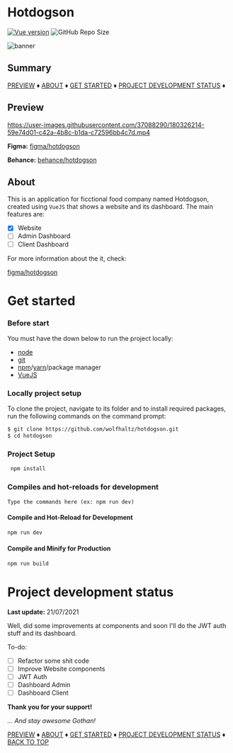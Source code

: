 # Hotdogson

[![Vue version](https://img.shields.io/badge/Vue-3.2.33-green.svg)](https://vuejs.org)
![GitHub Repo Size](https://img.shields.io/github/repo-size/wolfhaltz/hotdogson)

<img src="cool-banner-here-ma-frem.png" alt="banner" />

## Summary

[PREVIEW](#Preview) &diams; [ABOUT](#About) &diams; [GET STARTED](#Get-started) &diams; [PROJECT DEVELOPMENT STATUS](#Project-development-status) &diams;
## Preview

https://user-images.githubusercontent.com/37088290/180326214-59e74d01-c42a-4b8c-b1da-c72596bb4c7d.mp4


__Figma:__
<a href="https://www.figma.com/file/2RhE3NUqZwsZVx7r3xJrOq/HotDogson?node-id=0%3A1">figma/hotdogson</a>

__Behance:__
<a href="https://www.behance.net/gallery/148699563/Website-Hotdogson">behance/hotdogson</a>


## About

This is an application for ficctional food company named Hotdogson, created using `VueJS` that shows a website and its dashboard.
The main features are:

- [x] Website
- [ ] Admin Dashboard
- [ ] Client Dashboard

For more information about the it, check:

<a href="https://www.figma.com/file/2RhE3NUqZwsZVx7r3xJrOq/HotDogson?node-id=0%3A1">figma/hotdogson</a>

# Get started

### Before start
  
You must have the down below to run the project locally:

- <a href="https://nodejs.org/en/">node</a>
- <a href="https://git-scm.com">git</a>
- <a href="https://www.npmjs.com">npm</a>/<a href="https://yarnpkg.com">yarn</a>/package manager
- <a href="https://vuejs.org">VueJS</a>

### Locally project setup

To clone the project, navigate to its folder and to install required packages, run the following commands on the command prompt:

```sh
$ git clone https://github.com/wolfhaltz/hotdogson.git
$ cd hotdogson
```
  
### Project Setup

```sh
 npm install
```

### Compiles and hot-reloads for development
```
Type the commands here (ex: npm run dev)
```
  
#### Compile and Hot-Reload for Development

```sh
npm run dev
```

#### Compile and Minify for Production

```sh
npm run build
```
  
# Project development status
__Last update:__ 21/07/2021

Well, did some improvements at components and soon I'll do the JWT auth stuff and its dashboard.

To-do:

- [ ] Refactor some shit code
- [ ] Improve Website components
- [ ] JWT Auth
- [ ] Dashboard Admin
- [ ] Dashboard Client

__Thank you for your support!__

_... And stay awesome Gothan!_
  
[PREVIEW](#Preview) &diams; [ABOUT](#About) &diams; [GET STARTED](#Get-started) &diams; [PROJECT DEVELOPMENT STATUS](#Project-development-status) &diams; [BACK TO TOP](#Project-name-here)
